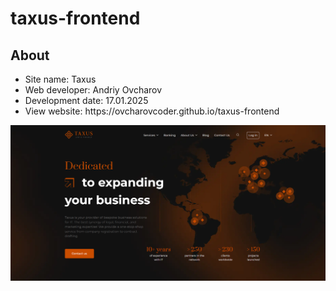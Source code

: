 # taxus-frontend

<h2>About</h2>
<ul>
  <li>Site name: Taxus</li>
  <li>Web developer: Andriy Ovcharov</li>
  <li>Development date: 17.01.2025</li>
<li>View website: https://ovcharovcoder.github.io/taxus-frontend</li>
</ul>

<img src="Screenshot.png" alt="screensot">

